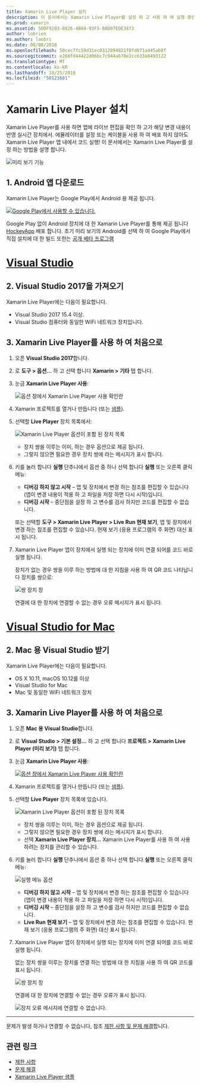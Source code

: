 ```yaml
---
title: Xamarin Live Player 설치
description: 이 문서에서는 Xamarin Live Player를 설정 하 고 사용 하 여 실행 중인 응용 프로그램에 라이브 편집을 확인 하는 방법을 설명 합니다.
ms.prod: xamarin
ms.assetid: 5DDF9203-8826-4B04-93F5-B8D07EDE3873
author: lobrien
ms.author: laobri
ms.date: 08/08/2018
ms.openlocfilehash: 50cec7fc59d31ec0312894821f8fd071a445ab8f
ms.sourcegitcommit: e268fd44422d0bbc7c944a678e2cc633a0493122
ms.translationtype: MT
ms.contentlocale: ko-KR
ms.lasthandoff: 10/25/2018
ms.locfileid: "50123681"
---
```

# <a name="xamarin-live-player-setup"></a>Xamarin Live Player 설치

Xamarin Live Player를 사용 하면 앱에 라이브 편집을 확인 하 고가 해당 변경 내용이 반영 실시간 장치에서. 에뮬레이터를 설정 또는 케이블을 사용 하 여 배포 하지 않아도 Xamarin Live Player 앱 내에서 코드 실행! 이 문서에서는 Xamarin Live Player를 설정 하는 방법을 설명 합니다.

![미리 보기 기능](~/media/shared/preview.png)

## <a name="1-get-the-android-app"></a>1. Android 앱 다운로드

Xamarin Live Player는 Google Play에서 Android 용 제공 됩니다.

[ ![Google Play에서 사용할 수 있습니다.](install-images/google-play-badge.png)](https://play.google.com/store/apps/details?id=com.xamarin.live)

Google Play 없이 Android 장치에 대 한 Xamarin Live Player를 통해 제공 됩니다 [HockeyApp](https://aka.ms/xlp-hockeyapp) 배포 합니다. 초기 미리 보기의 Android를 선택 하 여 Google Play에서 직접 설치에 대 한 빌드 또한는 [공개 베타 프로그램](https://play.google.com/apps/testing/com.xamarin.live)

# <a name="visual-studiotabwindows"></a>[Visual Studio](#tab/windows)

## <a name="2-get-visual-studio-2017"></a>2. Visual Studio 2017을 가져오기

Xamarin Live Player에는 다음이 필요합니다.

- Visual Studio 2017 15.4 이상.
- Visual Studio 컴퓨터와 동일한 WiFi 네트워크 장치입니다.

## <a name="3-using-xamarin-live-player-for-the-first-time"></a>3. Xamarin Live Player를 사용 하 여 처음으로

1. 오픈 **Visual Studio 2017**합니다.
2. 로 **도구 > 옵션...**  하 고 선택 합니다 **Xamarin > 기타** 탭 합니다.
3. 눈금 **Xamarin Live Player 사용**:

    ![옵션 창에서 Xamarin Live Player 사용 확인란](install-images/vs2017-options.png)

4. Xamarin 프로젝트를 열거나 만듭니다 (또는 [샘플](~/tools/live-player/samples.md)).
5. 선택할 **Live Player** 장치 목록에서:

    ![Xamarin Live Player 옵션이 포함 된 장치 목록](install-images/devices-empty-windows.png)

    - 장치 쌍을 이루는 이미, 하는 경우 옵션으로 제공 됩니다.
    - 그렇지 않으면 필요한 경우 장치 쌍에 라는 메시지가 표시 합니다.

6. 키를 눌러 합니다 **실행** 단추나에서 옵션 중 하나 선택 합니다 **실행** 또는 오른쪽 클릭 메뉴:

    - **디버깅 하지 않고 시작** – 앱 및 장치에서 변경 하는 참조를 편집할 수 있습니다 (앱이 변경 내용이 적용 하 고 파일을 저장 하면 다시 시작)입니다.
    - **디버깅 시작** – 중단점을 설정 하 고 변수를 검사 하지만 코드를 편집할 수 없습니다.

    또는 선택할 **도구 > Xamarin Live Player > Live Run 현재 보기**, 앱 및 장치에서 변경 하는 참조를 편집할 수 있습니다. 현재 보기 (응용 프로그램의 주 화면) 대신 표시 됩니다.

7. Xamarin Live Player 앱이 장치에서 실행 되는 장치에 이미 연결 되어를 코드 바로 실행 됩니다.

    장치가 없는 경우 쌍을 이루 하는 방법에 대 한 지침을 사용 하 여 QR 코드 나타납니다 장치를 쌍으로:

    ![쌍 장치 창](install-images/manage-empty-windows.png)

    연결에 대 한 장치에 연결할 수 없는 경우 오류 메시지가 표시 됩니다.

# <a name="visual-studio-for-mactabmacos"></a>[Visual Studio for Mac](#tab/macos)

## <a name="2-get-visual-studio-for-mac"></a>2. Mac 용 Visual Studio 받기

Xamarin Live Player에는 다음이 필요합니다.

- OS X 10.11, macOS 10.12를 이상
- Visual Studio for Mac
- Mac 및 동일한 WiFi 네트워크 장치

## <a name="3-using-xamarin-live-player-for-the-first-time"></a>3. Xamarin Live Player를 사용 하 여 처음으로

1. 오픈 **Mac 용 Visual Studio**합니다.
2. 로 **Visual Studio > 기본 설정...**  하 고 선택 합니다 **프로젝트 > Xamarin Live Player (미리 보기)** 탭 합니다.
3. 눈금 **Xamarin Live Player 사용**:

    [![옵션 창에서 Xamarin Live Player 사용 확인란](install-images/vsmac-options-sml.png)](install-images/vsmac-options.png#lightbox)

4. Xamarin 프로젝트를 열거나 만듭니다 (또는 [샘플](~/tools/live-player/samples.md)).
5. 선택할 **Live Player** 장치 목록에 있습니다.

    ![Xamarin Live Player 옵션이 포함 된 장치 목록](install-images/devices.png)

    - 장치 쌍을 이루는 이미, 하는 경우 옵션으로 제공 됩니다.
    - 그렇지 않으면 필요한 경우 장치 쌍에 라는 메시지가 표시 합니다.
    - 선택 **Xamarin Live Player 장치...**  Xamarin Live Player를 사용 하 여 사용 하려는 장치를 관리할 수 있습니다.

6. 키를 눌러 합니다 **실행** 단추나에서 옵션 중 하나 선택 합니다 **실행** 또는 오른쪽 클릭 메뉴:

    ![실행 메뉴 옵션](install-images/run-menu.png)

    - **디버깅 하지 않고 시작** – 앱 및 장치에서 변경 하는 참조를 편집할 수 있습니다 (앱이 변경 내용이 적용 하 고 파일을 저장 하면 다시 시작)입니다.
    - **디버깅 시작** – 중단점을 설정 하 고 변수를 검사 하지만 코드를 편집할 수 없습니다.
    - **Live Run 현재 보기** – 앱 및 장치에서 변경 하는 참조를 편집할 수 있습니다. 현재 보기 (응용 프로그램의 주 화면) 대신 표시 됩니다.

7. Xamarin Live Player 앱이 장치에서 실행 되는 장치에 이미 연결 되어를 코드 바로 실행 됩니다.

    없는 장치 쌍을 이루는 장치를 연결 하는 방법에 대 한 지침을 사용 하 여 QR 코드를 표시 됩니다.

    ![쌍 장치 창](install-images/manage-empty.png)

    연결에 대 한 장치에 연결할 수 없는 경우 오류가 표시 됩니다.

    ![장치 오류 메시지에 연결할 수 없습니다.](install-images/error-cannot-connect.png)

-----

문제가 발생 하거나 연결할 수 없습니다, 참조 [제한 사항 및 문제 해결](~/tools/live-player/troubleshooting.md)합니다.

## <a name="related-links"></a>관련 링크

- [제한 사항](~/tools/live-player/limitations.md)
- [문제 해결](~/tools/live-player/troubleshooting.md)
- [Xamarin Live Player 샘플](~/tools/live-player/samples.md)
